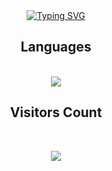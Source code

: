 <div align="center">
<a href="https://git.io/typing-svg"><img src="https://readme-typing-svg.herokuapp.com?font=Bruno+Ace+SC&weight=600&size=32&pause=1000&color=00F7E6&random=false&width=700&height=100&lines=+++++++++++++++++Eu+sou+o+Thomas;++++++++Sou+Desenvolvedor+front-end;+++++++++++++++++++++I'm+Thomas;+++++++++++I'm+a+front-end+developer;++++++++++++++++++Yo+Soy+Thomas;+++++++++++soy+desarrollador+front-end" alt="Typing SVG" /></a>
</div>

<h2 align="center">Languages</h2>
<div align="center">
 <br>
    <img src="https://skillicons.dev/icons?i=html,css,java,mysql" /></br>
</div>

<h2 align="center">Visitors Count</h2>
<br>
<p align="center"><img align="center" src="https://profile-counter.glitch.me/{ThomasBera}/count.svg" /></p> 
<br>

